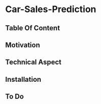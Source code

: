 # Car-Sales-Prediction
## Table Of Content
## Motivation
## Technical Aspect 
## Installation
## To Do